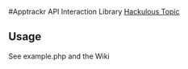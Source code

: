 #Apptrackr API Interaction Library
[Hackulous Topic](http://hackulo.us/forums/index.php?/topic/162784-php-apptrackr-api-interaction-library/)

Usage
-----------------
See example.php and the Wiki